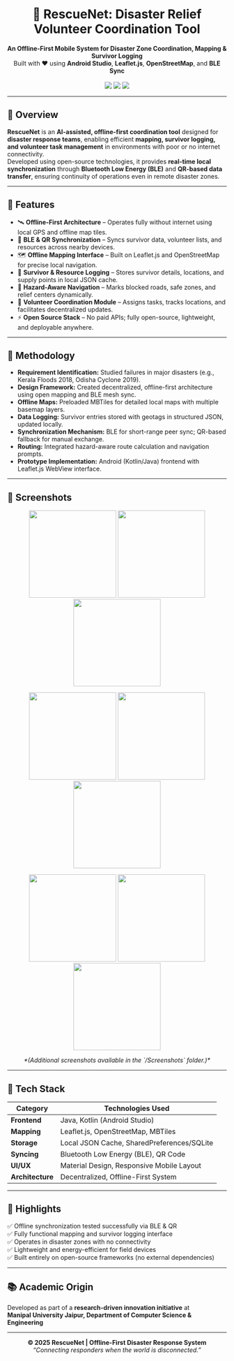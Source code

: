 <!-- README.md for RescueNet -->
<!-- Developed by Aryan Gupta | Patent Filed 2025 -->

<h1 align="center">🚨 RescueNet: Disaster Relief Volunteer Coordination Tool</h1>
<p align="center">
  <b>An Offline-First Mobile System for Disaster Zone Coordination, Mapping & Survivor Logging</b><br/>
  Built with ❤️ using <b>Android Studio</b>, <b>Leaflet.js</b>, <b>OpenStreetMap</b>, and <b>BLE Sync</b>  
  <br/><br/>
  <img src="https://img.shields.io/badge/Platform-Android-3DDC84?style=for-the-badge&logo=android&logoColor=white"/>
  <img src="https://img.shields.io/badge/Technology-Offline%20Sync%20%26%20Mapping-blue?style=for-the-badge&logo=gpsdot&logoColor=white"/>
  <img src="https://img.shields.io/badge/Open%20Source-Yes-brightgreen?style=for-the-badge&logo=opensourceinitiative&logoColor=white"/>
</p>

---

## 🧭 Overview
**RescueNet** is an **AI-assisted, offline-first coordination tool** designed for **disaster response teams**, enabling efficient **mapping, survivor logging, and volunteer task management** in environments with poor or no internet connectivity.  
Developed using open-source technologies, it provides **real-time local synchronization** through **Bluetooth Low Energy (BLE)** and **QR-based data transfer**, ensuring continuity of operations even in remote disaster zones.

---

## 🚀 Features
- 🛰️ **Offline-First Architecture** – Operates fully without internet using local GPS and offline map tiles.  
- 🔄 **BLE & QR Synchronization** – Syncs survivor data, volunteer lists, and resources across nearby devices.  
- 🗺️ **Offline Mapping Interface** – Built on Leaflet.js and OpenStreetMap for precise local navigation.  
- 🧾 **Survivor & Resource Logging** – Stores survivor details, locations, and supply points in local JSON cache.  
- 📡 **Hazard-Aware Navigation** – Marks blocked roads, safe zones, and relief centers dynamically.  
- 👥 **Volunteer Coordination Module** – Assigns tasks, tracks locations, and facilitates decentralized updates.  
- ⚡ **Open Source Stack** – No paid APIs; fully open-source, lightweight, and deployable anywhere.  

---

## 🧩 Methodology
- **Requirement Identification:** Studied failures in major disasters (e.g., Kerala Floods 2018, Odisha Cyclone 2019).  
- **Design Framework:** Created decentralized, offline-first architecture using open mapping and BLE mesh sync.  
- **Offline Maps:** Preloaded MBTiles for detailed local maps with multiple basemap layers.  
- **Data Logging:** Survivor entries stored with geotags in structured JSON, updated locally.  
- **Synchronization Mechanism:** BLE for short-range peer sync; QR-based fallback for manual exchange.  
- **Routing:** Integrated hazard-aware route calculation and navigation prompts.  
- **Prototype Implementation:** Android (Kotlin/Java) frontend with Leaflet.js WebView interface.  

---

## 📸 Screenshots
<p align="center">
  <img src="app/src/Screenshots/1.png" width="200"/>
  <img src="app/src/Screenshots/2.png" width="200"/>
  <img src="app/src/Screenshots/4.png" width="200"/>
</p>
<p align="center">
  <img src="app/src/Screenshots/5.png" width="200"/>
  <img src="app/src/Screenshots/12.png" width="200"/>
  <img src="app/src/Screenshots/16.png" width="200"/>
</p>
<p align="center">
  <img src="app/src/Screenshots/17.png" width="200"/>
  <img src="app/src/Screenshots/18.png" width="200"/>
  <img src="app/src/Screenshots/19.png" width="200"/>
</p>
<p align="center">
  <i>*(Additional screenshots available in the `/Screenshots` folder.)*</i>
</p>

---

## 🧠 Tech Stack
| Category | Technologies Used |
|-----------|------------------|
| **Frontend** | Java, Kotlin (Android Studio) |
| **Mapping** | Leaflet.js, OpenStreetMap, MBTiles |
| **Storage** | Local JSON Cache, SharedPreferences/SQLite |
| **Syncing** | Bluetooth Low Energy (BLE), QR Code |
| **UI/UX** | Material Design, Responsive Mobile Layout |
| **Architecture** | Decentralized, Offline-First System |

---

## 🏅 Highlights
✅ Offline synchronization tested successfully via BLE & QR  
✅ Fully functional mapping and survivor logging interface  
✅ Operates in disaster zones with no connectivity  
✅ Lightweight and energy-efficient for field devices  
✅ Built entirely on open-source frameworks (no external dependencies)

---

## 📚 Academic Origin
Developed as part of a **research-driven innovation initiative** at  
**Manipal University Jaipur, Department of Computer Science & Engineering**  

---

<p align="center">
  <b>© 2025 RescueNet | Offline-First Disaster Response System</b><br/>
  <i>“Connecting responders when the world is disconnected.”</i>
</p>
